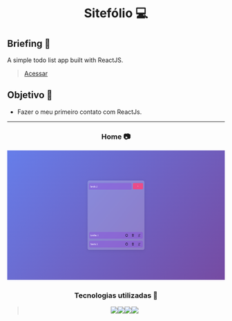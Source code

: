 <h1 align="center"> Sitefólio 💻 </h1>

## Briefing 📄

A simple todo list app built with ReactJS.

> [Acessar](https://todo-react.netlify.app)

<h2 align="left"> Objetivo 📌 </h2>

- Fazer o meu primeiro contato com ReactJs.

---

<h3 align="center"> Home 📷 </h3>

<div align="center">
<img height="300em" src="./public/showcase.png">
</div>

<h3 align="center"> Tecnologias utilizadas 🤖 </h3>

> <div align="center"><img src="https://img.shields.io/badge/HTML5-E34F26?style=for-the-badge&logo=html5&logoColor=white"><img src="https://img.shields.io/badge/CSS3-1572B6?style=for-the-badge&logo=css3&logoColor=white"><img src="https://img.shields.io/badge/JavaScript-323330?style=for-the-badge&logo=javascript&logoColor=F7DF1E"><img src="https://img.shields.io/badge/react-%2320232a.svg?style=for-the-badge&logo=react&logoColor=%2361DAFB"></div>
